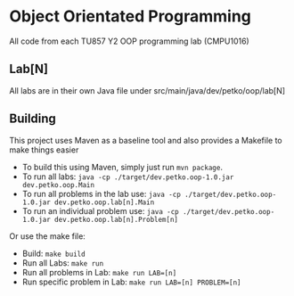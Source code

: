 # Object Orientated Programming

All code from each TU857 Y2 OOP programming lab (CMPU1016)

## Lab[N]

All labs are in their own Java file under src/main/java/dev/petko/oop/lab[N]

## Building

This project uses Maven as a baseline tool and also provides a Makefile to make things easier

- To build this using Maven, simply just run `mvn package`.
- To run all labs:  `java -cp ./target/dev.petko.oop-1.0.jar dev.petko.oop.Main`
- To run all problems in the lab use: `java -cp ./target/dev.petko.oop-1.0.jar dev.petko.oop.lab[n].Main`
- To run an individual problem use: `java -cp ./target/dev.petko.oop-1.0.jar dev.petko.oop.lab[n].Problem[n]`

Or use the make file:

- Build: `make build`
- Run all Labs: `make run`
- Run all problems in Lab: `make run LAB=[n]`
- Run specific problem in Lab: `make run LAB=[n] PROBLEM=[n]`
